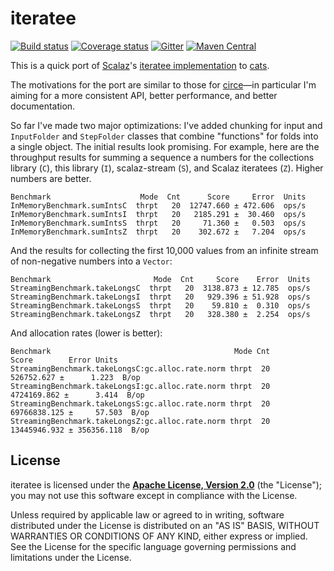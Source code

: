 # iteratee

[![Build status](https://img.shields.io/travis/travisbrown/iteratee/master.svg)](https://travis-ci.org/travisbrown/iteratee)
[![Coverage status](https://img.shields.io/codecov/c/github/travisbrown/iteratee/master.svg)](https://codecov.io/github/travisbrown/iteratee)
[![Gitter](https://img.shields.io/badge/gitter-join%20chat-green.svg)](https://gitter.im/travisbrown/iteratee)
[![Maven Central](https://img.shields.io/maven-central/v/io.iteratee/iteratee-core_2.11.svg)](https://maven-badges.herokuapp.com/maven-central/io.iteratee/iteratee-core_2.11)

This is a quick port of [Scalaz][scalaz]'s [iteratee implementation][scalaz-iteratee] to
[cats][cats].

The motivations for the port are similar to those for [circe][circe]—in particular I'm aiming for a
more consistent API, better performance, and better documentation.

So far I've made two major optimizations: I've added chunking for input and `InputFolder` and
`StepFolder` classes that combine "functions" for folds into a single object. The initial results
look promising. For example, here are the throughput results for summing a sequence a numbers for
the collections library (`C`), this library (`I`), scalaz-stream (`S`), and Scalaz iteratees (`Z`).
Higher numbers are better.

```
Benchmark                    Mode  Cnt      Score     Error  Units
InMemoryBenchmark.sumIntsC  thrpt   20  12747.660 ± 472.606  ops/s
InMemoryBenchmark.sumIntsI  thrpt   20   2185.291 ±  30.460  ops/s
InMemoryBenchmark.sumIntsS  thrpt   20     71.360 ±   0.503  ops/s
InMemoryBenchmark.sumIntsZ  thrpt   20    302.672 ±   7.204  ops/s
```

And the results for collecting the first 10,000 values from an infinite stream of non-negative
numbers into a `Vector`:

```
Benchmark                       Mode  Cnt     Score    Error  Units
StreamingBenchmark.takeLongsC  thrpt   20  3138.873 ± 12.785  ops/s
StreamingBenchmark.takeLongsI  thrpt   20   929.396 ± 51.928  ops/s
StreamingBenchmark.takeLongsS  thrpt   20    59.810 ±  0.310  ops/s
StreamingBenchmark.takeLongsZ  thrpt   20   328.380 ±  2.254  ops/s
```

And allocation rates (lower is better):

```
Benchmark                                         Mode Cnt        Score        Error Units
StreamingBenchmark.takeLongsC:gc.alloc.rate.norm thrpt  20   526752.627 ±      1.223  B/op
StreamingBenchmark.takeLongsI:gc.alloc.rate.norm thrpt  20  4724169.862 ±      3.414  B/op
StreamingBenchmark.takeLongsS:gc.alloc.rate.norm thrpt  20 69766838.125 ±     57.503  B/op
StreamingBenchmark.takeLongsZ:gc.alloc.rate.norm thrpt  20 13445946.932 ± 356356.118  B/op
```

## License

iteratee is licensed under the **[Apache License, Version 2.0][apache]** (the
"License"); you may not use this software except in compliance with the License.

Unless required by applicable law or agreed to in writing, software
distributed under the License is distributed on an "AS IS" BASIS,
WITHOUT WARRANTIES OR CONDITIONS OF ANY KIND, either express or implied.
See the License for the specific language governing permissions and
limitations under the License.

[apache]: http://www.apache.org/licenses/LICENSE-2.0
[cats]: https://github.com/non/cats
[circe]: https://github.com/travisbrown/circe
[scalaz]: https://github.com/scalaz/scalaz
[scalaz-iteratee]: https://github.com/scalaz/scalaz/tree/series/7.2.x/iteratee/src/main/scala/scalaz/iteratee
